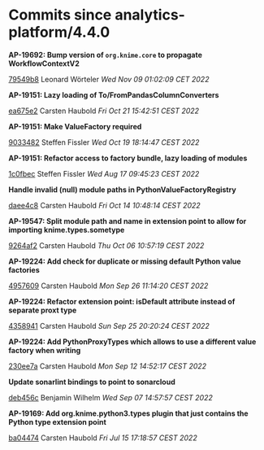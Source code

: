 # Commits since analytics-platform/4.4.0
**AP-19692: Bump version of `org.knime.core` to propagate WorkflowContextV2**

[79549b8](https://bitbucket.org/KNIME/knime-python/commits/79549b85264f0acf79dc160f0c61a7bd1298c7b1) Leonard Wörteler *Wed Nov 09 01:02:09 CET 2022*

**AP-19151: Lazy loading of To/FromPandasColumnConverters**

[ea675e2](https://bitbucket.org/KNIME/knime-python/commits/ea675e2ddb707f002ab1d5d0e009d8053ea147c0) Carsten Haubold *Fri Oct 21 15:42:51 CEST 2022*

**AP-19151: Make ValueFactory required**

[9033482](https://bitbucket.org/KNIME/knime-python/commits/9033482b0ca21007d5605479f8e29a89f6080004) Steffen Fissler *Wed Oct 19 18:14:47 CEST 2022*

**AP-19151: Refactor access to factory bundle, lazy loading of modules**

[1c0fbec](https://bitbucket.org/KNIME/knime-python/commits/1c0fbec4c4463a33aa326424f53a43c1fcc4c5c7) Steffen Fissler *Wed Aug 17 09:45:23 CEST 2022*

**Handle invalid (null) module paths in PythonValueFactoryRegistry**

[daee4c8](https://bitbucket.org/KNIME/knime-python/commits/daee4c8e5eea6db1e0be6b08b80bd66b9620ab3e) Carsten Haubold *Fri Oct 14 10:48:14 CEST 2022*

**AP-19547: Split module path and name in extension point to allow for importing knime.types.sometype**

[9264af2](https://bitbucket.org/KNIME/knime-python/commits/9264af2b21e62c24c7cd4de857288a6826273ae8) Carsten Haubold *Thu Oct 06 10:57:19 CEST 2022*

**AP-19224: Add check for duplicate or missing default Python value factories**

[4957609](https://bitbucket.org/KNIME/knime-python/commits/4957609f704fed77cfc7bf4ac4ae584b7abf51b2) Carsten Haubold *Mon Sep 26 11:14:20 CEST 2022*

**AP-19224: Refactor extension point: isDefault attribute instead of separate proxt type**

[4358941](https://bitbucket.org/KNIME/knime-python/commits/4358941235ce399e8434648ae658247c8e25c470) Carsten Haubold *Sun Sep 25 20:20:24 CEST 2022*

**AP-19224: Add PythonProxyTypes which allows to use a different value factory when writing**

[230ee7a](https://bitbucket.org/KNIME/knime-python/commits/230ee7a88519ec8a7f2daafd8146e7720034d1e3) Carsten Haubold *Mon Sep 12 14:52:17 CEST 2022*

**Update sonarlint bindings to point to sonarcloud**

[deb456c](https://bitbucket.org/KNIME/knime-python/commits/deb456ca659afb85ad46f164b7f4d1172da11829) Benjamin Wilhelm *Wed Sep 07 14:57:57 CEST 2022*

**AP-19169: Add org.knime.python3.types plugin that just contains the Python type extension point**

[ba04474](https://bitbucket.org/KNIME/knime-python/commits/ba04474f30bca7bd84ec61ea9d34019fdd54a6d2) Carsten Haubold *Fri Jul 15 17:18:57 CEST 2022*

